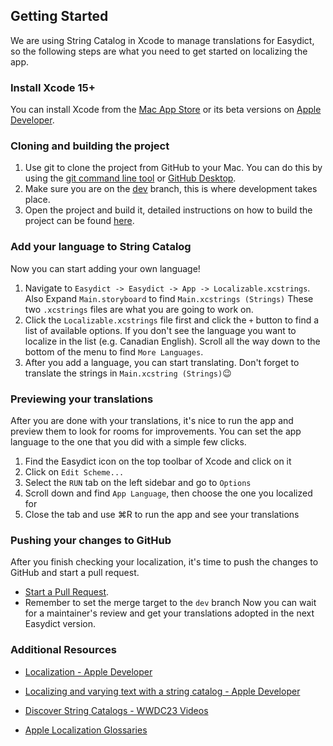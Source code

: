 ## Getting Started
We are using String Catalog in Xcode to manage translations for Easydict, so the following steps are what you need to get started on localizing the app.
### Install Xcode 15+
You can install Xcode from the [Mac App Store](https://apps.apple.com/app/xcode/id497799835) or its beta versions on [Apple Developer](https://developer.apple.com/xcode/resources/).
### Cloning and building the project
1. Use git to clone the project from GitHub to your Mac. You can do this by using the [git command line tool](https://docs.github.com/en/get-started/getting-started-with-git) or  [GitHub Desktop](https://desktop.github.com).
2. Make sure you are on the [dev](https://github.com/tisfeng/Easydict/tree/dev) branch, this is where development takes place.
3. Open the project and build it, detailed instructions on how to build the project can be found [here](/README_EN.md#developer-build).
### Add your language to String Catalog
Now you can start adding your own language!
1. Navigate to `Easydict -> Easydict -> App -> Localizable.xcstrings`. Also Expand `Main.storyboard` to find `Main.xcstrings (Strings)` These two `.xcstrings` files are what you are going to work on.
2. Click the `Localizable.xcstrings` file first and click the `+` button to find a list of available options. If you don't see the language you want to localize in the list (e.g. Canadian English). Scroll all the way down to the bottom of the menu to find `More Languages`.
3. After you add a language, you can start translating. Don't forget to translate the strings in `Main.xcstring (Strings)`😉
### Previewing your translations
After you are done with your translations, it's nice to run the app and preview them to look for rooms for improvements. You can set the app language to the one that you did with a simple few clicks.
1. Find the Easydict icon on the top toolbar of Xcode and click on it
2. Click on `Edit Scheme...`
3. Select the `RUN` tab on the left sidebar and go to `Options`
4. Scroll down and find `App Language`, then choose the one you localized for
5. Close the tab and use ⌘R to run the app and see your translations
### Pushing your changes to GitHub
After you finish checking your localization, it's time to push the changes to GitHub and start a pull request.
- [Start a Pull Request](https://docs.github.com/en/pull-requests).
- Remember to set the merge target to the `dev` branch
Now you can wait for a maintainer's review and get your translations adopted in the next Easydict version.
### Additional Resources
- [Localization - Apple Developer](https://developer.apple.com/documentation/Xcode/localization)
- [Localizing and varying text with a string catalog - Apple Developer](https://developer.apple.com/documentation/xcode/localizing-and-varying-text-with-a-string-catalog)
- [Discover String Catalogs - WWDC23 Videos](https://developer.apple.com/videos/play/wwdc2023/10155)

- [Apple Localization Glossaries](https://applelocalization.com)